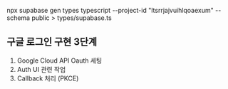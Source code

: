 <!--
    # 필요한 패키지 미리 설치
    ( version issue에 대응하여 특정 버전으로 설치하기 )
 -->
<!--
yarn add react-spinners@^0.13.8
yarn add react-icons@^5.0.1
yarn add @supabase/supabase-js@^2.42.0
yarn add @supabase/ssr@^0.1.0
yarn add @supabase/auth-ui-react@^0.4.7
yarn add @supabase/auth-ui-shared@^0.1.8
yarn add cookies-next@^4.1.1
-->

<!-- mac 에서는 이걸로 터미널에서 api 호출 해 볼 수 있음, 난 안되더라....
curl 'https://ltsrrjajvuihlqoaexum.supabase.co/rest/v1/todos_no_rls?select=*' \
-H "apikey: eyJhbGciOiJIUzI1NiIsInR5cCI6IkpXVCJ9.eyJpc3MiOiJzdXBhYmFzZSIsInJlZiI6Imx0c3JyamFqdnVpaGxxb2FleHVtIiwicm9sZSI6ImFub24iLCJpYXQiOjE3NTg1MjE0NjAsImV4cCI6MjA3NDA5NzQ2MH0.JjHlGUfO4TKh2CHasZ72HDbIToYbvi9beIiGgUKtwLY"
-->

npx supabase gen types typescript --project-id "ltsrrjajvuihlqoaexum" --schema public > types/supabase.ts

## 구글 로그인 구현 3단계

1. Google Cloud API Oauth 세팅
2. Auth UI 관련 작업
3. Callback 처리 (PKCE)

